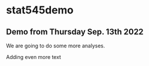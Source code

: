 # stat545demo

## Demo from Thursday Sep. 13th 2022

We are going to do some more analyses.

Adding even more text

